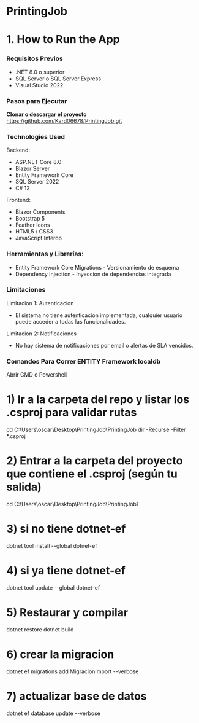 # PrintingJob 

# 1. How to Run the App

### Requisitos Previos
- .NET 8.0 o superior
- SQL Server o SQL Server Express
- Visual Studio 2022 

### Pasos para Ejecutar
 **Clonar o descargar el proyecto**
 <https://github.com/Kard06678/PrintingJob.git>

### Technologies Used
Backend:
- ASP.NET Core 8.0 
- Blazor Server
- Entity Framework Core
- SQL Server 2022
- C# 12 

Frontend:
- Blazor Components
 - Bootstrap 5 
- Feather Icons 
- HTML5 / CSS3
- JavaScript Interop

### Herramientas y Librerías:
- Entity Framework Core Migrations - Versionamiento de esquema
- Dependency Injection - Inyeccion de dependencias integrada

### Limitaciones
Limitacion 1: Autenticacion
 - El sistema no tiene autenticacion implementada, cualquier usuario puede acceder a todas las funcionalidades.

Limitacion 2: Notificaciones
- No hay sistema de notificaciones por email o alertas de SLA vencidos.

### Comandos Para Correr ENTITY Framework localdb
Abrir CMD o Powershell
# 1) Ir a la carpeta del repo y listar los .csproj para validar rutas
cd C:\Users\oscar\Desktop\PrintingJob\PrintingJob
dir -Recurse -Filter *.csproj

# 2) Entrar a la carpeta del proyecto que contiene el .csproj (según tu salida)
cd C:\Users\oscar\Desktop\PrintingJob\PrintingJob1

# 3) si no tiene dotnet-ef
dotnet tool install --global dotnet-ef

# 4) si ya tiene dotnet-ef
dotnet tool update --global dotnet-ef

# 5) Restaurar y compilar 
dotnet restore
dotnet build

# 6) crear la migracion 
dotnet ef migrations add MigracionImport --verbose

# 7) actualizar base de datos
dotnet ef database update --verbose


















